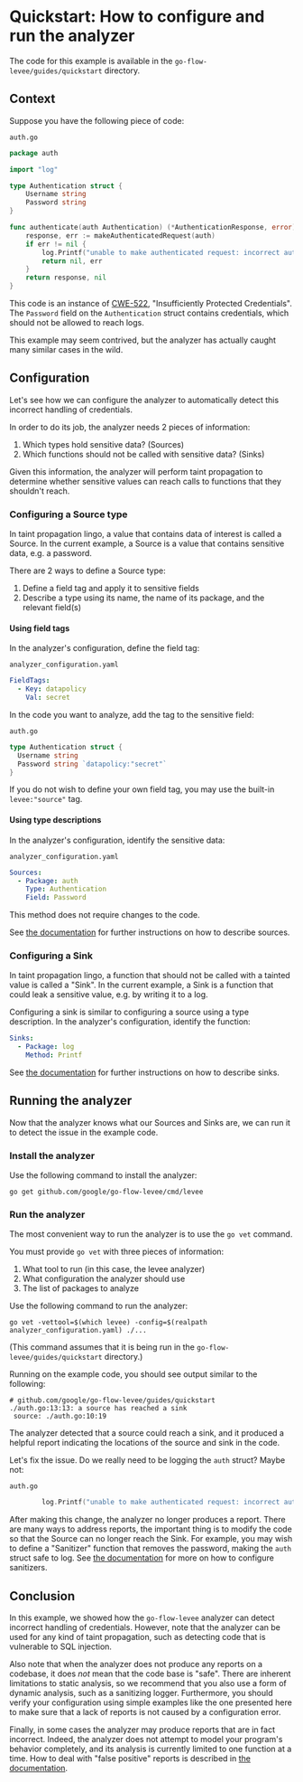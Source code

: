 # Quickstart: How to configure and run the analyzer

The code for this example is available in the `go-flow-levee/guides/quickstart` directory.

## Context

Suppose you have the following piece of code:

`auth.go`
```go
package auth

import "log"

type Authentication struct {
	Username string
	Password string
}

func authenticate(auth Authentication) (*AuthenticationResponse, error) {
	response, err := makeAuthenticatedRequest(auth)
	if err != nil {
		log.Printf("unable to make authenticated request: incorrect authentication? %v\n", auth)
		return nil, err
	}
	return response, nil
}
```

This code is an instance of [CWE-522](https://cwe.mitre.org/data/definitions/522.html), "Insufficiently Protected Credentials".
The `Password` field on the `Authentication` struct contains credentials, which should not be allowed to reach logs.

This example may seem contrived, but the analyzer has actually caught many similar cases in the wild.

## Configuration

Let's see how we can configure the analyzer to automatically detect this incorrect handling of credentials.

In order to do its job, the analyzer needs 2 pieces of information:
1. Which types hold sensitive data? (Sources)
2. Which functions should not be called with sensitive data? (Sinks)

Given this information, the analyzer will perform taint propagation to determine whether sensitive values can reach calls to functions that they shouldn't reach.

### Configuring a Source type

In taint propagation lingo, a value that contains data of interest is called a Source.
In the current example, a Source is a value that contains sensitive data, e.g. a password.  

There are 2 ways to define a Source type:
1. Define a field tag and apply it to sensitive fields
2. Describe a type using its name, the name of its package, and the relevant field(s)

#### Using field tags

In the analyzer's configuration, define the field tag:

`analyzer_configuration.yaml`
```yaml
FieldTags:
  - Key: datapolicy
    Val: secret
```

In the code you want to analyze, add the tag to the sensitive field:

`auth.go`
```go
type Authentication struct {
  Username string 
  Password string `datapolicy:"secret"`
}
```

If you do not wish to define your own field tag, you may use the built-in `levee:"source"` tag.

#### Using type descriptions

In the analyzer's configuration, identify the sensitive data:

`analyzer_configuration.yaml`
```yaml
Sources:
  - Package: auth
    Type: Authentication
    Field: Password
```

This method does not require changes to the code.

See [the documentation](../configuration/README.md) for further instructions on how to describe sources.

### Configuring a Sink

In taint propagation lingo, a function that should not be called with a tainted value is called a "Sink".
In the current example, a Sink is a function that could leak a sensitive value, e.g. by writing it to a log.

Configuring a sink is similar to configuring a source using a type description.
In the analyzer's configuration, identify the function:

```yaml
Sinks:
  - Package: log
    Method: Printf
```

See [the documentation](../configuration/README.md) for further instructions on how to describe sinks.

## Running the analyzer

Now that the analyzer knows what our Sources and Sinks are, we can run it to detect the issue in the example code.

### Install the analyzer

Use the following command to install the analyzer:

```shell
go get github.com/google/go-flow-levee/cmd/levee
```

### Run the analyzer

The most convenient way to run the analyzer is to use the `go vet` command.

You must provide `go vet` with three pieces of information:
1. What tool to run (in this case, the levee analyzer)
2. What configuration the analyzer should use
3. The list of packages to analyze

Use the following command to run the analyzer:
```shell
go vet -vettool=$(which levee) -config=$(realpath analyzer_configuration.yaml) ./...
```

(This command assumes that it is being run in the `go-flow-levee/guides/quickstart` directory.)

Running on the example code, you should see output similar to the following:

```
# github.com/google/go-flow-levee/guides/quickstart
./auth.go:13:13: a source has reached a sink
 source: ./auth.go:10:19
```

The analyzer detected that a source could reach a sink, and it produced a helpful report
indicating the locations of the source and sink in the code.

Let's fix the issue. Do we really need to be logging the `auth` struct? Maybe not:

`auth.go`
```go
		log.Printf("unable to make authenticated request: incorrect authentication?\n")
```

After making this change, the analyzer no longer produces a report. There are many ways to
address reports, the important thing is to modify the code so that the Source can no longer
reach the Sink. For example, you may wish to define a "Sanitizer" function that removes the
password, making the `auth` struct safe to log. See [the documentation](../configuration/README.md)
for more on how to configure sanitizers.

## Conclusion

In this example, we showed how the `go-flow-levee` analyzer can detect incorrect handling of
credentials. However, note that the analyzer can be used for any kind of taint propagation,
such as detecting code that is vulnerable to SQL injection.

Also note that when the analyzer does not produce any reports on a codebase, it does *not* mean
that the code base is "safe". There are inherent limitations to static analysis, so we recommend that
you also use a form of dynamic analysis, such as a sanitizing logger. Furthermore, you should verify
your configuration using simple examples like the one presented here to make sure that a lack of reports
is not caused by a configuration error.

Finally, in some cases the analyzer may produce reports that are in fact incorrect. Indeed, the analyzer
does not attempt to model your program's behavior completely, and its analysis is currently limited to one
function at a time. How to deal with "false positive" reports is described in [the documentation](../configuration/README.md).
